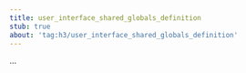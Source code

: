 ```yaml
---
title: user_interface_shared_globals_definition
stub: true
about: 'tag:h3/user_interface_shared_globals_definition'
---
```

...
